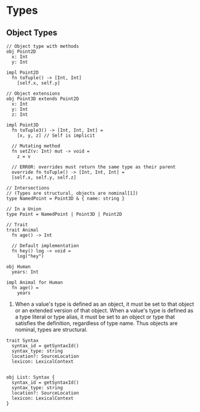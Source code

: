 # Types

## Object Types

```
// Object type with methods
obj Point2D
  x: Int
  y: Int

impl Point2D
  fn toTuple() -> [Int, Int]
    [self.x, self.y]

// Object extensions
obj Point3D extends Point2D
  x: Int
  y: Int
  z: Int

impl Point3D
  fn toTuple3() -> [Int, Int, Int] =
    [x, y, z] // Self is implicit

  // Mutating method
  fn setZ(v: Int) mut -> void =
    z = v

  // ERROR: overrides must return the same type as their parent
  override fn toTuple() -> [Int, Int, Int] =
  [self.x, self.y, self.z]

// Intersections
// (Types are structural, objects are nominal[1])
type NamedPoint = Point3D & { name: string }

// In a Union
type Point = NamedPoint | Point3D | Point2D

// Trait
trait Animal
  fn age() -> Int

  // Default implementation
  fn hey() log -> void =
    log("hey")

obj Human
  years: Int

impl Animal for Human
  fn age() =
    years
```

1. When a value's type is defined as an object, it must be set to that object or an extended version of that object. When a value's type is defined as a type literal or type alias, it must be set to an object or type that satisfies the definition, regardless of type name. Thus objects are nominal, types are structural.

```
trait Syntax
  syntax_id = getSyntaxId()
  syntax_type: string
  location?: SourceLocation
  lexicon: LexicalContext


obj List: Syntax {
  syntax_id = getSyntaxId()
  syntax_type: string
  location?: SourceLocation
  lexicon: LexicalContext
}

```
